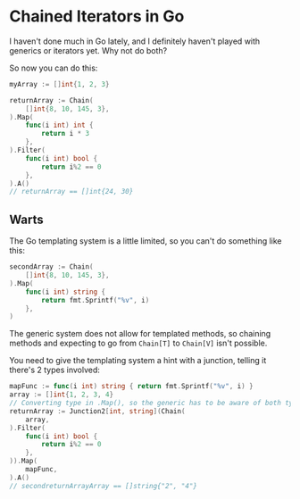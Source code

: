 # Chained Iterators in Go

I haven't done much in Go lately, and I definitely haven't played with generics or iterators yet. Why not do both?

So now you can do this:

```go
myArray := []int{1, 2, 3}

returnArray := Chain(
    []int{8, 10, 145, 3},
).Map(
    func(i int) int {
        return i * 3
    },
).Filter(
    func(i int) bool {
        return i%2 == 0
    },
).A()
// returnArray == []int{24, 30}
```

## Warts

The Go templating system is a little limited, so you can't do something like this:

```go
secondArray := Chain(
    []int{8, 10, 145, 3},
).Map(
    func(i int) string {
        return fmt.Sprintf("%v", i)
    },
)
```

The generic system does not allow for templated methods, so chaining methods and expecting to go from `Chain[T]` to `Chain[V]` isn't possible.

You need to give the templating system a hint with a junction, telling it there's 2 types involved:

```go
mapFunc := func(i int) string { return fmt.Sprintf("%v", i) }
array := []int{1, 2, 3, 4}
// Converting type in .Map(), so the generic has to be aware of both types
returnArray := Junction2[int, string](Chain(
    array,
).Filter(
    func(i int) bool {
        return i%2 == 0
    },
)).Map(
    mapFunc,
).A()
// secondreturnArrayArray == []string{"2", "4"}
```
